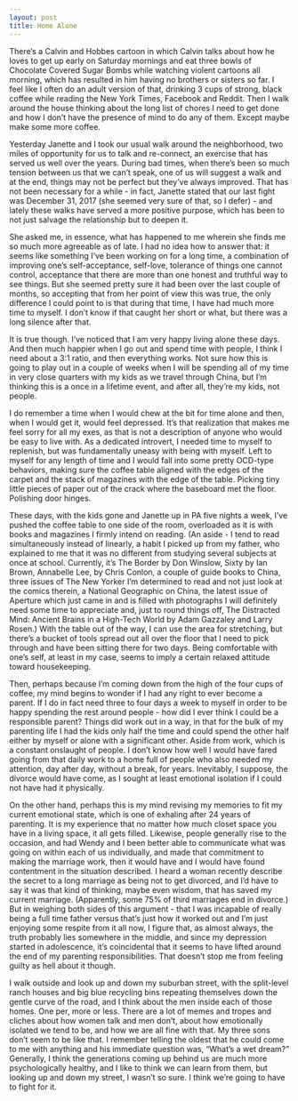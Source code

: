 ```yaml
---
layout: post
title: Home Alone
---
```

There’s a Calvin and Hobbes cartoon in which Calvin talks about how he loves to get up early on Saturday mornings and eat three bowls of Chocolate Covered Sugar Bombs while watching violent cartoons all morning, which has resulted in him having no brothers or sisters so far. I feel like I often do an adult version of that, drinking 3 cups of strong, black coffee while reading the New York Times, Facebook and Reddit. Then I walk around the house thinking about the long list of chores I need to get done and how I don’t have the presence of mind to do any of them. Except maybe make some more coffee.

Yesterday Janette and I took our usual walk around the neighborhood, two miles of opportunity for us to talk and re-connect, an exercise that has served us well over the years. During bad times, when there’s been so much tension between us that we can’t speak, one of us will suggest a walk and at the end, things may not be perfect but they’ve always improved. That has not been necessary for a while - in fact, Janette stated that our last fight was December 31, 2017 (she seemed very sure of that, so I defer) - and lately these walks have served a more positive purpose, which has been to not just salvage the relationship but to deepen it. 

She asked me, in essence, what has happened to me wherein she finds me so much more agreeable as of late. I had no idea how to answer that: it seems like something I’ve been working on for a long time, a combination of improving one’s self-acceptance, self-love, tolerance of things one cannot control, acceptance that there are more than one honest and truthful way to see things. But she seemed pretty sure it had been over the last couple of months, so accepting that from her point of view this was true, the only difference I could point to is that during that time, I have had much more time to myself. I don’t know if that caught her short or what, but there was a long silence after that.

It is true though. I’ve noticed that I am very happy living alone these days. And then much happier when I go out and spend time with people, I think I need about a 3:1 ratio, and then everything works. Not sure how this is going to play out in a couple of weeks when I will be spending all of my time in very close quarters with my kids as we travel through China, but I’m thinking this is a once in a lifetime event, and after all, they’re my kids, not people.

I do remember a time when I would chew at the bit for time alone and then, when I would get it, would feel depressed. It’s that realization that makes me feel sorry for all my exes, as that is not a description of anyone who would be easy to live with. As a dedicated introvert, I needed time to myself to replenish, but was fundamentally uneasy with being with myself. Left to myself for any length of time and I would fall into some pretty OCD-type behaviors, making sure the coffee table aligned with the edges of the carpet and the stack of magazines with the edge of the table. Picking tiny little pieces of paper out of the crack where the baseboard met the floor. Polishing door hinges.

These days, with the kids gone and Janette up in PA five nights a week, I’ve pushed the coffee table to one side of the room, overloaded as it is with books and magazines I firmly intend on reading. (An aside - I tend to read simultaneously instead of linearly, a habit I picked up from my father, who explained to me that it was no different from studying several subjects at once at school. Currently, it’s The Border by Don Winslow, Sixty by Ian Brown, Annabelle Lee, by Chris Conlon, a couple of guide books to China, three issues of The New Yorker I’m determined to read and not just look at the comics therein, a National Geographic on China, the latest issue of Aperture which just came in and is filled with photographs I will definitely need some time to appreciate and, just to round things off, The Distracted Mind: Ancient Brains in a High-Tech World by Adam Gazzaley and Larry Rosen.) With the table out of the way, I can use the area for stretching, but there’s a bucket of tools spread out all over the floor that I need to pick through and have been sitting there for two days. Being comfortable with one’s self, at least in my case, seems to imply a certain relaxed attitude toward housekeeping.

Then, perhaps because I’m coming down from the high of the four cups of coffee, my mind begins to wonder if I had any right to ever become a parent. If I do in fact need three to four days a week to myself in order to be happy spending the rest around people - how did I ever think I could be a responsible parent? Things did work out in a way, in that for the bulk of my parenting life I had the kids only half the time and could spend the other half either by myself or alone with a significant other. Aside from work, which is a constant onslaught of people. I don’t know how well I would have fared going from that daily work to a home full of people who also needed my attention, day after day, without a break, for years. Inevitably, I suppose, the divorce would have come, as I sought at least emotional isolation if I could not have had it physically. 

On the other hand, perhaps this is my mind revising my memories to fit my current emotional state, which is one of exhaling after 24 years of parenting. It is my experience that no matter how much closet space you have in a living space, it all gets filled. Likewise, people generally rise to the occasion, and had Wendy and I been better able to communicate what was going on within each of us individually, and made that commitment to making the marriage work, then it would have and I would have found contentment in the situation described. I heard a woman recently describe the secret to a long marriage as being not to get divorced, and I’d have to say it was that kind of thinking, maybe even wisdom, that has saved my current marriage. (Apparently, some 75% of third marriages end in divorce.) But in weighing both sides of this argument - that I was incapable of really being a full time father versus that’s just how it worked out and I’m just enjoying some respite from it all now, I figure that, as almost always, the truth probably lies somewhere in the middle, and since my depression started in adolescence, it’s coincidental that it seems to have lifted around the end of my parenting responsibilities. That doesn’t stop me from feeling guilty as hell about it though.

I walk outside and look up and down my suburban street, with the split-level ranch houses and big blue recycling bins repeating themselves down the gentle curve of the road, and I think about the men inside each of those homes. One per, more or less. There are a lot of memes and tropes and cliches about how women talk and men don’t, about how emotionally isolated we tend to be, and how we are all fine with that. My three sons don’t seem to be like that. I remember telling the oldest that he could come to me with anything and his immediate question was, “What’s a wet dream?” Generally, I think the generations coming up behind us are much more psychologically healthy, and I like to think we can learn from them, but looking up and down my street, I wasn’t so sure. I think we’re going to have to fight for it. 
